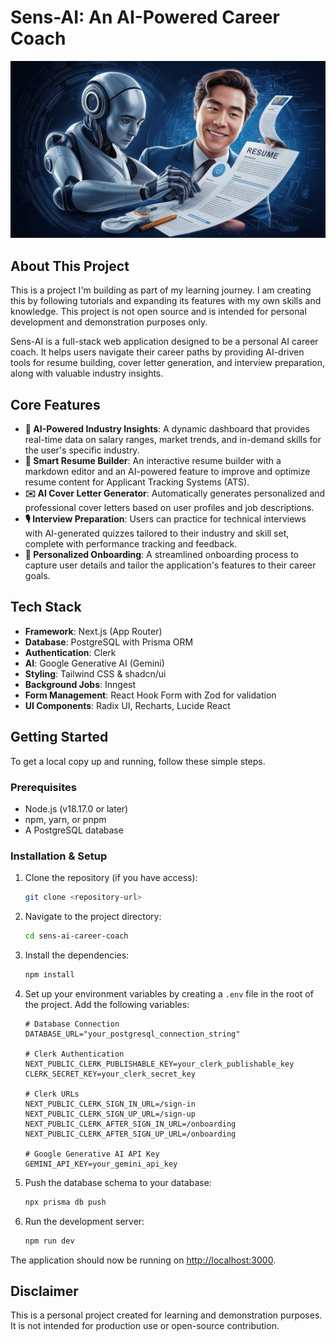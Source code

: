 # Sens-AI: An AI-Powered Career Coach

![Sens-AI Banner](./public/banner.jpeg)

## About This Project

This is a project I'm building as part of my learning journey. I am creating this by following tutorials and expanding its features with my own skills and knowledge. This project is not open source and is intended for personal development and demonstration purposes only.

Sens-AI is a full-stack web application designed to be a personal AI career coach. It helps users navigate their career paths by providing AI-driven tools for resume building, cover letter generation, and interview preparation, along with valuable industry insights.

## Core Features

* **🤖 AI-Powered Industry Insights**: A dynamic dashboard that provides real-time data on salary ranges, market trends, and in-demand skills for the user's specific industry.
* **📄 Smart Resume Builder**: An interactive resume builder with a markdown editor and an AI-powered feature to improve and optimize resume content for Applicant Tracking Systems (ATS).
* **✉️ AI Cover Letter Generator**: Automatically generates personalized and professional cover letters based on user profiles and job descriptions.
* **🎙️ Interview Preparation**: Users can practice for technical interviews with AI-generated quizzes tailored to their industry and skill set, complete with performance tracking and feedback.
* **👤 Personalized Onboarding**: A streamlined onboarding process to capture user details and tailor the application's features to their career goals.

## Tech Stack

* **Framework**: Next.js (App Router)
* **Database**: PostgreSQL with Prisma ORM
* **Authentication**: Clerk
* **AI**: Google Generative AI (Gemini)
* **Styling**: Tailwind CSS & shadcn/ui
* **Background Jobs**: Inngest
* **Form Management**: React Hook Form with Zod for validation
* **UI Components**: Radix UI, Recharts, Lucide React

## Getting Started

To get a local copy up and running, follow these simple steps.

### Prerequisites

* Node.js (v18.17.0 or later)
* npm, yarn, or pnpm
* A PostgreSQL database

### Installation & Setup

1.  Clone the repository (if you have access):
    ```sh
    git clone <repository-url>
    ```
2.  Navigate to the project directory:
    ```sh
    cd sens-ai-career-coach
    ```
3.  Install the dependencies:
    ```sh
    npm install
    ```
4.  Set up your environment variables by creating a `.env` file in the root of the project. Add the following variables:

    ```env
    # Database Connection
    DATABASE_URL="your_postgresql_connection_string"

    # Clerk Authentication
    NEXT_PUBLIC_CLERK_PUBLISHABLE_KEY=your_clerk_publishable_key
    CLERK_SECRET_KEY=your_clerk_secret_key

    # Clerk URLs
    NEXT_PUBLIC_CLERK_SIGN_IN_URL=/sign-in
    NEXT_PUBLIC_CLERK_SIGN_UP_URL=/sign-up
    NEXT_PUBLIC_CLERK_AFTER_SIGN_IN_URL=/onboarding
    NEXT_PUBLIC_CLERK_AFTER_SIGN_UP_URL=/onboarding

    # Google Generative AI API Key
    GEMINI_API_KEY=your_gemini_api_key
    ```

5.  Push the database schema to your database:
    ```sh
    npx prisma db push
    ```

6.  Run the development server:
    ```sh
    npm run dev
    ```

The application should now be running on [http://localhost:3000](http://localhost:3000).

## Disclaimer

This is a personal project created for learning and demonstration purposes. It is not intended for production use or open-source contribution.